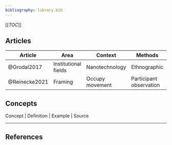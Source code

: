 ```yaml
---
bibliography: library.bib
---
```


[[_TOC_]]

## Articles

Article         | Area                  | Context           | Methods                   | Finding/contribution
---             | ---                   | ---               | ---                       | ---
@Grodal2017     | Institutional fields  | Nanotechnology    | Ethnographic              | Field-level mobilization
@Reinecke2021   | Framing               | Occupy movement   | Participant observation   | Interaction & frame emergence


## Concepts
Concept     | Definition    | Example   | Source


---

## References